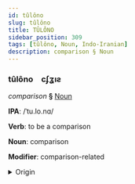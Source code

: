```yaml
---
id: tûlôno
slug: tûlôno
title: TÛLÔNO
sidebar_position: 309
tags: [tûlôno, Noun, Indo-Iranian]
description: comparison § Noun
---
```


### tûlôno&emsp;<span kind="abugida">cʄʓıƨ</span>

*comparison* **§** [Noun](../../tags/Noun)

**IPA**: /ˈtu.lo.nɑ/

**Verb**: to be a comparison

**Noun**: comparison

**Modifier**: comparison-related

<details>
    <summary>Origin</summary>
    Bengali তুলনা tulona [ˈt̪ulonaˑ]<br/>
    <em>Indo-Iranian Language Family</em>
</details>